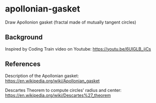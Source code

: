 # apollonian-gasket
Draw Apollonion gasket (fractal made of mutually tangent circles)


## Background

Inspired by Coding Train video on Youtube:  https://youtu.be/6UlGLB_jiCs


## References

Description of the Apollonian gasket:  https://en.wikipedia.org/wiki/Apollonian_gasket

Descartes Theorem to compute circles' radius and center:  https://en.wikipedia.org/wiki/Descartes%27_theorem
